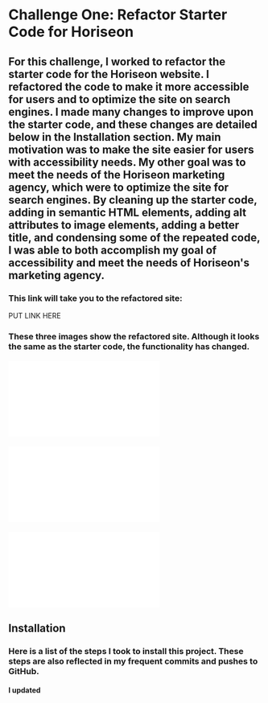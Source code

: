 # Challenge One: Refactor Starter Code for Horiseon

## For this challenge, I worked to refactor the starter code for the Horiseon website. I refactored the code to make it more accessible for users and to optimize the site on search engines. I made many changes to improve upon the starter code, and these changes are detailed below in the Installation section. My main motivation was to make the site easier for users with accessibility needs. My other goal was to meet the needs of the Horiseon marketing agency, which were to optimize the site for search engines. By cleaning up the starter code, adding in semantic HTML elements, adding alt attributes to image elements, adding a better title, and condensing some of the repeated code, I was able to both accomplish my goal of accessibility and meet the needs of Horiseon's marketing agency. 

### This link will take you to the refactored site: 

PUT LINK HERE

### These three images show the refactored site. Although it looks the same as the starter code, the functionality has changed. 

#### ![Screen Shot One](assets/images/ScreenShot_1.pgn)
#### ![Screen Shot Two](assets/images/ScreenShot_2.pgn)
#### ![Screen Shot Three](assets/images/ScreenShot_3.pgn)


## Installation
### Here is a list of the steps I took to install this project. These steps are also reflected in my frequent commits and pushes to GitHub. 
#### I updated <title> in header to reflect the website name (Horiseon) and, for clarity, I moved the <title> section above the link to the CSS style sheet. 
#### As I worked, I added notes throughout the HTML (<!— —>) and CSS style sheet (/* */).
#### As I worked, I added spacing and indents to make the HTML and CSS sheets clearer to read.
#### I removed the class=“header” from the first "div" and renamed the "div" to "header" to ensure semantic HTML was used. I updated the CSS to reflect this change (removed the “.” before header).
#### I renamed the navigation "div" to "nav" to ensure semantic HTML was used. I updated the CSS to reflect this change (changed “div” to “nav” where applicable).
#### I renamed the content and benefits sections from "div" to "section" to ensure semantic HTML was used.
#### To ensure semantic HTML was used, I renamed the footer from "div" to "footer" and removed the class “footer" and updated the CSS to reflect this change. 
#### I added “alt” text for the images in the content section (wrote out full descriptions of images because they were detailed photographs). I added the “alt” of “” for images in the benefits section (used “” because the images were small graphics instead of photographs or detailed images). 
#### I cleaned up the code for the image under Cost Management in the benefits section by removing the unnecessary “img” from the closing code (the code at first read "<img src=“./assets/images/cost-management.png”> </img>" and I updated it to read "<img src=“./assets/images/cost-management.png” alt=“” />"). 
#### I reorganized the order of the CSS style sheet so it was more logical by moving all of the classes from the content section under the same section. 
#### I added the id “search-engine-optimization” under the first div in the content section to ensure when the “Search Engine Optimization” link in the top navigation is clicked, it takes the user to the Search Engine Optimization section of the site. 
#### In the content section, I changed the "div"'s to "articles" to ensure semantic HTML was used. 
#### Since many of the styles in the CSS style sheet for the content section are overlapping, I changed the articles in the content section to all have the same class, which I called “information” (removed the classes that were assigned before—“search-engine-optimization”, “online-reputation-management”, and “social-media-marketing”). This allowed me to remove the repeated styles in the CSS Style sheet for these articles (margin-bottom: 20px; padding 50px; height: 300px; font-family: ‘Gill Sans’, ‘Gill Sans MT’, Calibri, ‘Trebuchet MS’, sans-serif; background-color: #0072bb; color: #ffffff;) and just list them one time under one class (“.information”). This also allowed me to remove the repeated styles in the CSS style sheet for the images in these articles (max-height: 200px) and list them all under “.information img” rather than three separate lists. This also allowed me to list all of the repeated styles in the CSS style sheet for the "h2"s in these articles (margin-bottom: 20px; font-size: 36px;) and list them once under “.information h2” rather than three separate times. 
#### After updating the articles in the connect section to all have the same class, they no longer needs id’s. I deleted their id’s in the HTML file (removed id=“search-engine-optimization”, id=“online-reputation-management”, and id=“social-media-marketing”). 
#### Since many of the styles in the CSS style sheet for the benefit section are overlapping, I changed the articles in the benefit section to all have the same class, which I called “benefit-details” (removed the classes that were assigned before—“benefit-lead”, “benefit-brand”, and “benefit-cost”). This allowed me to remove the repeated styles in the CSS Style sheet for these articles (margin-bottom: 32px; and color: #ffffff;) and just list them one time under one class (“.benefit-details”). This also allowed me to list all of the repeated styles in the CSS style sheet for the "h3"s in these articles (margin-bottom: 10px; text-align: center;) and list them once under “.benefit-details h3” rather than three separate times. This also allowed me to remove the repeated styles in the CSS style sheet for the images in these articles (display: block; margin: 10px auto; and max-width: 150px;) and list them all under “.benefit-details img” rather than three separate lists.
#### I found that after assigning the class of “information” to all three articles in the content section, the navigation links were now broken. To fix this, I added separate id’s to each article. The id’s I added matched the href information from the "nav" in the header (“search-engine-optimization”, “online-reputation-management”, and “social-media-marketing”. 


## Usage
### This refactored code now works in a more accessible way. For example, the added alt attributes for images will allow screen readers to describe the images. Additionally, the semantic HTML elements will also improve the site's functionality with screen readers. This changes also optimize the site for search engines because search engines increase traffic flow to site with improved accessibility features. 

## Credits
### The starter code for this site was provided by Horiseon's marking agency. The modifications I made to it were as a result of information I learned in the BootCamp Spot modules and information I learned in BootCamp classes. I also referred to W3 School to better understand HTML semantic Elements (https://www.w3schools.com/html/html5_semantic_elements.asp). 

## License 